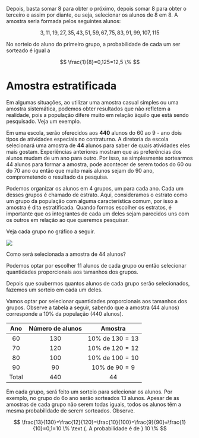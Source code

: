 Depois, basta somar 8 para obter o próximo, depois somar 8 para obter o terceiro e assim por diante, ou seja, selecionar os alunos de 8 em 8. A amostra seria formada pelos seguintes alunos:

$$
3,11,19,27,35,43,51,59,67,75,83,91,99,107,115
$$

No sorteio do aluno do primeiro grupo, a probabilidade de cada um ser sorteado é igual a

$$
\frac{1}{8}=0,125=12,5 \%
$$

# Amostra estratificada 

Em algumas situações, ao utilizar uma amostra casual simples ou uma amostra sistemática, podemos obter resultados que não refletem a realidade, pois a população difere muito em relação àquilo que está sendo pesquisado. Veja um exemplo.

Em uma escola, serão oferecidos aos $\mathbf{4 4 0}$ alunos do 60 ao 9 - ano dois tipos de atividades especiais no contraturno. A diretoria da escola selecionará uma amostra de $\mathbf{4 4}$ alunos para saber de quais atividades eles mais gostam. Experiências anteriores mostram que as preferências dos alunos mudam de um ano para outro. Por isso, se simplesmente sortearmos 44 alunos para formar a amostra, pode acontecer de serem todos do 60 ou do 70 ano ou então que muito mais alunos sejam do 90 ano, comprometendo o resultado da pesquisa.

Podemos organizar os alunos em 4 grupos, um para cada ano. Cada um desses grupos é chamado de estrato. Aqui, consideramos o estrato como um grupo da população com alguma característica comum, por isso a amostra é dita estratificada. Quando formos escolher os estratos, é importante que os integrantes de cada um deles sejam parecidos uns com os outros em relação ao que queremos pesquisar.

Veja cada grupo no gráfico a seguir.

![](https://cdn.mathpix.com/cropped/2024_06_06_18836aed184f81d95801g-1.jpg?height=521&width=642&top_left_y=1378&top_left_x=238)

Como será selecionada a amostra de 44 alunos?

Podemos optar por escolher 11 alunos de cada grupo ou então selecionar quantidades proporcionais aos tamanhos dos grupos.

Depois que soubermos quantos alunos de cada grupo serão selecionados, fazemos um sorteio em cada um deles.

Vamos optar por selecionar quantidades proporcionais aos tamanhos dos grupos. Observe a tabela a seguir, sabendo que a amostra (44 alunos) corresponde a $10 \%$ da população (440 alunos).

| Ano | Número de alunos | Amostra |
| :---: | :---: | :---: |
| 60 | 130 | $10 \%$ de $130=13$ |
| 70 | 120 | $10 \%$ de $120=12$ |
| 80 | 100 | $10 \%$ de $100=10$ |
| 90 | 90 | $10 \%$ de $90=9$ |
| Total | 440 | 44 |

Em cada grupo, será feito um sorteio para selecionar os alunos. Por exemplo, no grupo do 6o ano serão sorteados 13 alunos. Apesar de as amostras de cada grupo não serem todas iguais, todos os alunos têm a mesma probabilidade de serem sorteados. Observe.

$$
\frac{13}{130}=\frac{12}{120}=\frac{10}{100}=\frac{9}{90}=\frac{1}{10}=0,1=10 \% \text {. A probabilidade é de } 10 \%
$$

